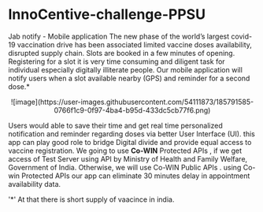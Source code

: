 # InnoCentive-challenge-PPSU
Jab notify  - Mobile application
The new phase of the world’s largest covid-19 vaccination drive has been associated limited vaccine doses availability, disrupted supply chain. Slots are booked in a few minutes of opening. Registering for a slot it is very time consuming and diligent task for individual especially digitally illiterate people. Our mobile application will notify users when a slot available nearby (GPS) and reminder for a second dose.*


<p align="center">![image](https://user-images.githubusercontent.com/54111873/185791585-0766f1c9-0f97-4ba4-b95d-433dc5cb77f6.png)</p>




Users would able to save their time and get real time personalized notification and reminder regarding doses via better User Interface (UI). this app can play good role to bridge Digital divide and provide equal access to vaccine registration.
We going to use **Co-WIN** Protected APIs , if we get access of Test Server using API by Ministry of Health and Family Welfare, Government of India. Otherwise, we will use Co-WIN Public APIs . using Co-win Protected APIs our app can eliminate 30 minutes delay in appointment availability data.




'*' At that there is short supply of vaacince in india. 


